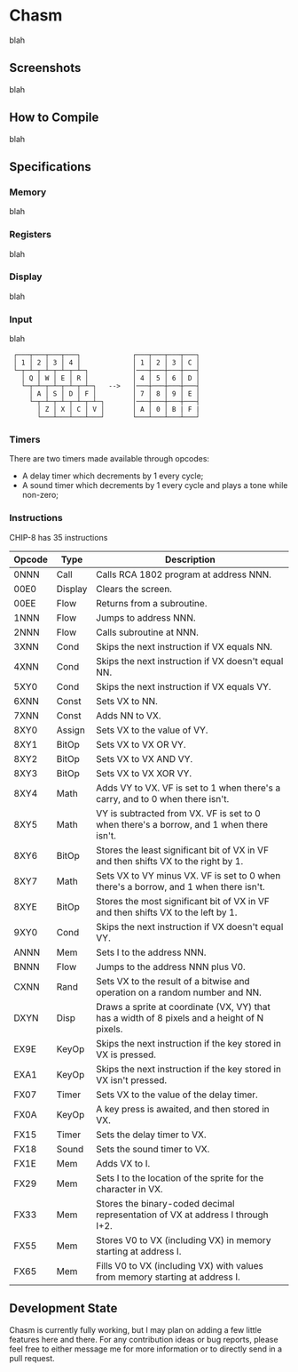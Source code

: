 ﻿# Chasm

blah

## Screenshots

blah

## How to Compile

blah

## Specifications

### Memory

blah

### Registers

blah

### Display

blah

### Input

blah

     ┌───┬───┬───┬───┐             ┌───┬───┬───┬───┐
     │ 1 │ 2 │ 3 │ 4 │             │ 1 │ 2 │ 3 │ C │
     └─┬─┴─┬─┴─┬─┴─┬─┴─┐           │───┼───┼───┼───┤
       │ Q │ W │ E │ R │           │ 4 │ 5 │ 6 │ D │
       └─┬─┴─┬─┴─┬─┴─┬─┴─┐   -->   │───┼───┼───┼───┤
         │ A │ S │ D │ F │         │ 7 │ 8 │ 9 │ E │
         └─┬─┴─┬─┴─┬─┴─┬─┴─┐       │───┼───┼───┼───┤
           │ Z │ X │ C │ V │       │ A │ 0 │ B | F |
           └───┴───┴───┴───┘       └───┴───┴───┴───┘

### Timers

There are two timers made available through opcodes:

- A delay timer which decrements by 1 every cycle;
- A sound timer which decrements by 1 every cycle and plays a tone while non-zero;

### Instructions

CHIP-8 has 35 instructions

| Opcode | Type | Description |
|--------|------|-------------|
| 0NNN | Call | Calls RCA 1802 program at address NNN. |
| 00E0 | Display | Clears the screen. |
| 00EE | Flow | Returns from a subroutine. |
| 1NNN | Flow | Jumps to address NNN. |
| 2NNN | Flow | Calls subroutine at NNN. |
| 3XNN | Cond | Skips the next instruction if VX equals NN. |
| 4XNN | Cond | Skips the next instruction if VX doesn't equal NN. |
| 5XY0 | Cond | Skips the next instruction if VX equals VY. |
| 6XNN | Const | Sets VX to NN. |
| 7XNN | Const | Adds NN to VX. |
| 8XY0 | Assign | Sets VX to the value of VY. |
| 8XY1 | BitOp | Sets VX to VX OR VY. |
| 8XY2 | BitOp | Sets VX to VX AND VY. |
| 8XY3 | BitOp | Sets VX to VX XOR VY. |
| 8XY4 | Math | Adds VY to VX. VF is set to 1 when there's a carry, and to 0 when there isn't. |
| 8XY5 | Math | VY is subtracted from VX. VF is set to 0 when there's a borrow, and 1 when there isn't. |
| 8XY6 | BitOp | Stores the least significant bit of VX in VF and then shifts VX to the right by 1. |
| 8XY7 | Math | Sets VX to VY minus VX. VF is set to 0 when there's a borrow, and 1 when there isn't. |
| 8XYE | BitOp | Stores the most significant bit of VX in VF and then shifts VX to the left by 1. |
| 9XY0 | Cond | Skips the next instruction if VX doesn't equal VY. |
| ANNN | Mem | Sets I to the address NNN. |
| BNNN | Flow | Jumps to the address NNN plus V0. |
| CXNN | Rand | Sets VX to the result of a bitwise and operation on a random number and NN. |
| DXYN | Disp | Draws a sprite at coordinate (VX, VY) that has a width of 8 pixels and a height of N pixels. |
| EX9E | KeyOp | Skips the next instruction if the key stored in VX is pressed. |
| EXA1 | KeyOp | Skips the next instruction if the key stored in VX isn't pressed. |
| FX07 | Timer | Sets VX to the value of the delay timer. |
| FX0A | KeyOp | A key press is awaited, and then stored in VX. |
| FX15 | Timer | Sets the delay timer to VX. |
| FX18 | Sound | Sets the sound timer to VX. |
| FX1E | Mem | Adds VX to I. |
| FX29 | Mem | Sets I to the location of the sprite for the character in VX. |
| FX33 | Mem | Stores the binary-coded decimal representation of VX at address I through I+2. |
| FX55 | Mem | Stores V0 to VX (including VX) in memory starting at address I. |
| FX65 | Mem | Fills V0 to VX (including VX) with values from memory starting at address I. |

## Development State

Chasm is currently fully working, but I may plan on adding a few little features here and there. For any contribution ideas or bug reports, please feel free to either message me for more information or to directly send in a pull request.